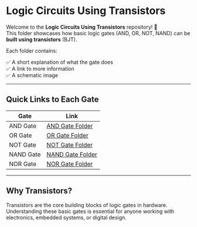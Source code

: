 
# Logic Circuits Using Transistors

Welcome to the **Logic Circuits Using Transistors** repository! 🎉  
This folder showcases how basic logic gates (AND, OR, NOT, NAND) can be **built using transistors** (BJT).

Each folder contains:

✅ A short explanation of what the gate does  
✅ A link to more information  
✅  A schematic image

---

## Quick Links to Each Gate

| Gate | Link |
|--|--|
| AND Gate | [AND Gate Folder](./AND_Gate) |
| OR Gate | [OR Gate Folder](./OR_Gate) |
| NOT Gate | [NOT Gate Folder](./NOT_Gate) |
| NAND Gate | [NAND Gate Folder](./NAND_Gate) |
| NOR Gate | [NOR Gate Folder](./NOR_Gate) |

 

---

## Why Transistors?

Transistors are the core building blocks of logic gates in hardware. Understanding these basic gates is essential for anyone working with electronics, embedded systems, or digital design.


